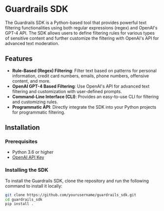 # Guardrails SDK

The Guardrails SDK is a Python-based tool that provides powerful text filtering functionalities using both regular expressions (regex) and OpenAI's GPT-4 API. The SDK allows users to define filtering rules for various types of sensitive content and further customize the filtering with OpenAI's API for advanced text moderation.

## Features

- **Rule-Based (Regex) Filtering**: Filter text based on patterns for personal information, credit card numbers, emails, phone numbers, offensive content, and more.
- **OpenAI GPT-4 Based Filtering**: Use OpenAI's API for advanced text filtering and customization with user-defined prompts.
- **Command-Line Interface (CLI)**: Provides an easy-to-use CLI for filtering and customizing rules.
- **Programmatic API**: Directly integrate the SDK into your Python projects for programmatic filtering.

## Installation

### Prerequisites

- Python 3.6 or higher
- [OpenAI API Key](https://beta.openai.com/signup/)

### Installing the SDK

To install the Guardrails SDK, clone the repository and run the following command to install it locally:

```bash
git clone https://github.com/yourusername/guardrails_sdk.git
cd guardrails_sdk
pip install .
